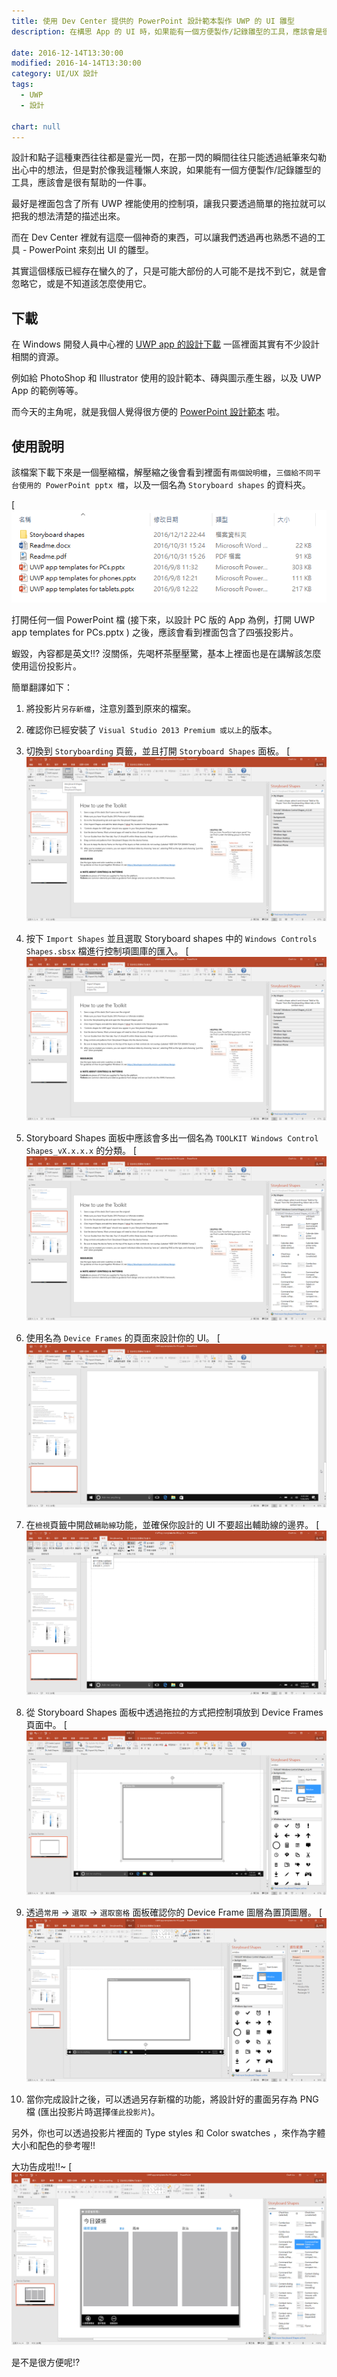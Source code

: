 ```yaml
---
title: 使用 Dev Center 提供的 PowerPoint 設計範本製作 UWP 的 UI 雛型
description: 在構思 App 的 UI 時，如果能有一個方便製作/記錄雛型的工具，應該會是很有幫助的一件事，在 Dev Center 裡就有這麼一個東西....

date: 2016-12-14T13:30:00
modified: 2016-14-14T13:30:00
category: UI/UX 設計
tags:
  - UWP
  - 設計

chart: null
---
```


設計和點子這種東西往往都是靈光一閃，在那一閃的瞬間往往只能透過紙筆來勾勒出心中的想法，但是對於像我這種懶人來說，如果能有一個方便製作/記錄雛型的工具，應該會是很有幫助的一件事。

最好是裡面包含了所有 UWP 裡能使用的控制項，讓我只要透過簡單的拖拉就可以把我的想法清楚的描述出來。

而在 Dev Center 裡就有這麼一個神奇的東西，可以讓我們透過再也熟悉不過的工具 - PowerPoint 來刻出 UI 的雛型。

其實這個樣版已經存在蠻久的了，只是可能大部份的人可能不是找不到它，就是會忽略它，或是不知道該怎麼使用它。

## 下載

在 Windows 開發人員中心裡的 [UWP app 的設計下載](https://msdn.microsoft.com/windows/uwp/design-downloads/index "UWP app 的設計下載") 一區裡面其實有不少設計相關的資源。

例如給 PhotoShop 和 Illustrator 使用的設計範本、磚與圖示產生器，以及 UWP App 的範例等等。

而今天的主角呢，就是我個人覺得很方便的 [PowerPoint 設計範本](https://go.microsoft.com/fwlink/p/?LinkId=534632 "點此直接下載") 啦。

## 使用說明

該檔案下載下來是一個壓縮檔，解壓縮之後會看到裡面有`兩個說明檔`，`三個給不同平台使用的 PowerPoint pptx 檔`，以及一個名為 `Storyboard shapes` 的資料夾。

[![壓縮檔中包含的檔案](files-in-zip.png)

打開任何一個 PowerPoint 檔 (接下來，以設計 PC 版的 App 為例，打開 UWP app templates for PCs.pptx ) 之後，應該會看到裡面包含了四張投影片。

蝦毀，內容都是英文!!? 沒關係，先喝杯茶壓壓驚，基本上裡面也是在講解該怎麼使用這份投影片。

簡單翻譯如下：

1. 將投影片`另存新檔`，注意別蓋到原來的檔案。

2. 確認你已經安裝了 `Visual Studio 2013 Premium 或以上`的版本。

3. 切換到 `Storyboarding` 頁籤，並且打開 `Storyboard Shapes` 面板。
   [![開啟 Storyboard Shapes 面版](oepn-the-storyboard-shapes-panel.png)

4. 按下 `Import Shapes` 並且選取 Storyboard shapes 中的 `Windows Controls Shapes.sbsx` 檔進行控制項圖庫的匯入。
   [![按下 Import Shapes 按鈕進行匯入](the-import-shapes-button.png)

5. Storyboard Shapes 面板中應該會多出一個名為 `TOOLKIT Windows Control Shapes_vX.x.x.x` 的分類。
   [![匯入成功後出現的分類](control-shapes-category-added.png)

6. 使用名為 `Device Frames` 的頁面來設計你的 UI。
   [![Device Frames 頁](the-device-frames-page.png)

7. 在`檢視`頁籤中開啟`輔助線`功能，並確保你設計的 UI 不要超出輔助線的邊界。
   [![開啟輔助線](turn-on-the-guides.png)

8. 從 Storyboard Shapes 面板中透過拖拉的方式把控制項放到 Device Frames 頁面中。
   [![以拖拉的方式新增控制項到頁面中](drag-control-into-the-device-frames-page.png)

9. 透過`常用` -> `選取` -> `選取窗格` 面板確認你的 Device Frame 圖層為置頂圖層。
   [![透過選取窗格確認 Device Frame 為置頂圖層](make-sure-the-device-frame-on-top-level.png)

10. 當你完成設計之後，可以透過另存新檔的功能，將設計好的畫面另存為 PNG 檔 (匯出投影片時選擇`僅此投影片`)。

另外，你也可以透過投影片裡面的 Type styles 和 Color swatches ，來作為字體大小和配色的參考喔!!

大功告成啦!!~
[![大功告成](a-simple-sample-of-ui-design.png)

是不是很方便呢!?
